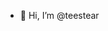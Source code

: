 - 👋 Hi, I’m @teestear

<!---
teestear/teestear is a ✨ special ✨ repository because its `README.md` (this file) appears on your GitHub profile.
You can click the Preview link to take a look at your changes.
--->
